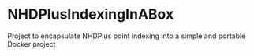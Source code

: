 # NHDPlusIndexingInABox
Project to encapsulate NHDPlus point indexing into a simple and portable Docker project
